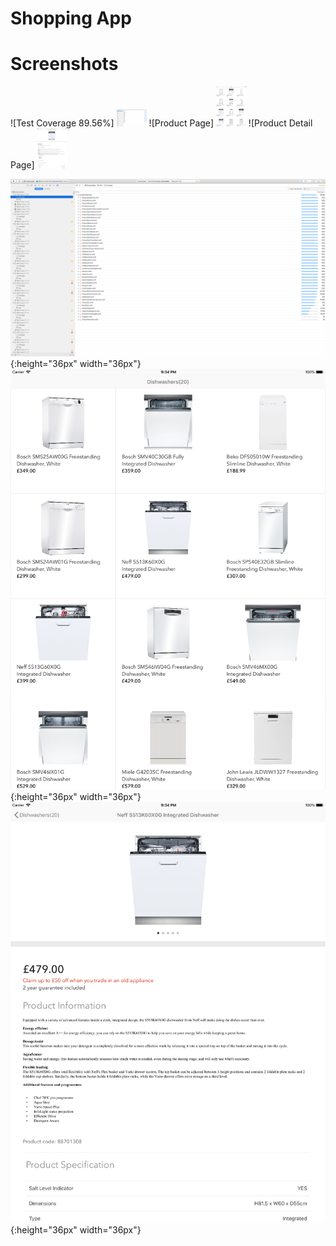 # Shopping App



# Screenshots
 ![Test Coverage 89.56%] <img src="https://raw.githubusercontent.com/k-marinov/shopping-app/master/shopping-app-test-coverage.png" width="48">
 ![Product Page] <img src="https://raw.githubusercontent.com/k-marinov/shopping-app/master/screen-1.png" width="48">
 ![Product Detail Page] <img src="https://raw.githubusercontent.com/k-marinov/shopping-app/master/screen-2.png" width="48">

![Test Coverage 89.56%](https://raw.githubusercontent.com/k-marinov/shopping-app/master/shopping-app-test-coverage.png){:height="36px" width="36px"}
![Product Page](https://raw.githubusercontent.com/k-marinov/shopping-app/master/screen-1.png){:height="36px" width="36px"}
![Product Detail Page](https://raw.githubusercontent.com/k-marinov/shopping-app/master/screen-2.png){:height="36px" width="36px"}

